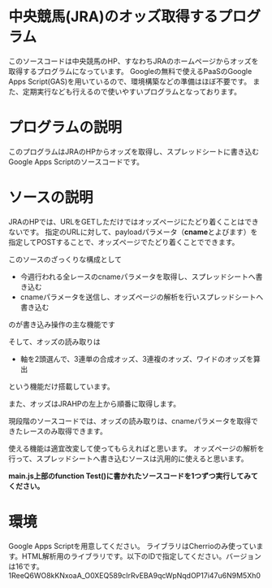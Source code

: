 # 中央競馬(JRA)のオッズ取得するプログラム
このソースコードは中央競馬のHP、すなわちJRAのホームページからオッズを取得するプログラムになっています。
Googleの無料で使えるPaaSのGoogle Apps Script(GAS)を用いているので、環境構築などの準備はほぼ不要です。
また、定期実行なども行えるので使いやすいプログラムとなっております。

# プログラムの説明
このプログラムはJRAのHPからオッズを取得し、スプレッドシートに書き込むGoogle Apps Scriptのソースコードです。

# ソースの説明
JRAのHPでは、URLをGETしただけではオッズページにたどり着くことはできないです。
指定のURLに対して、payloadパラメータ（**cname**とよびます）を指定してPOSTすることで、オッズページでたどり着くことでできます。

このソースのざっくりな構成として

- 今週行われる全レースのcnameパラメータを取得し、スプレッドシートへ書き込む
- cnameパラメータを送信し、オッズページの解析を行いスプレッドシートへ書き込む

のが書き込み操作の主な機能です

そして、オッズの読み取りは
- 軸を2頭選んで、3連単の合成オッズ、3連複のオッズ、ワイドのオッズを算出

という機能だけ搭載しています。

また、オッズはJRAHPの左上から順番に取得します。

現段階のソースコードでは、オッズの読み取りは、cnameパラメータを取得できたレースのみ取得できます。

使える機能は適宜改変して使ってもらえればと思います。
オッズページの解析を行って、スプレッドシートへ書き込むソースは汎用的に使えると思います。

**main.js上部のfunction Test()に書かれたソースコードを1つずつ実行してみてください。**

# 環境
Google Apps Scriptを用意してください。
ライブラリはCherrioのみ使っています。HTML解析用のライブラリです。以下のIDで指定してください。バージョンは16です。
1ReeQ6WO8kKNxoaA_O0XEQ589cIrRvEBA9qcWpNqdOP17i47u6N9M5Xh0


